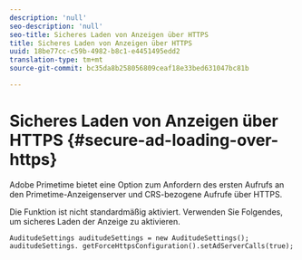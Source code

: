 ```yaml
---
description: 'null'
seo-description: 'null'
seo-title: Sicheres Laden von Anzeigen über HTTPS
title: Sicheres Laden von Anzeigen über HTTPS
uuid: 18be77cc-c59b-4982-b8c1-e4451495edd2
translation-type: tm+mt
source-git-commit: bc35da8b258056809ceaf18e33bed631047bc81b

---
```



# Sicheres Laden von Anzeigen über HTTPS {#secure-ad-loading-over-https}

Adobe Primetime bietet eine Option zum Anfordern des ersten Aufrufs an den Primetime-Anzeigenserver und CRS-bezogene Aufrufe über HTTPS.

Die Funktion ist nicht standardmäßig aktiviert. Verwenden Sie Folgendes, um sicheres Laden der Anzeige zu aktivieren.

```
AuditudeSettings auditudeSettings = new AuditudeSettings(); 
auditudeSettings. getForceHttpsConfiguration().setAdServerCalls(true);
```
